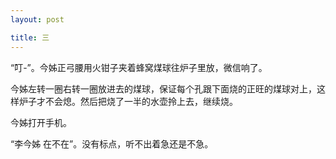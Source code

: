 ```yaml
---
layout: post

title: 三
---
```


“叮-”。今姊正弓腰用火钳子夹着蜂窝煤球往炉子里放，微信响了。

今姊左转一圈右转一圈放进去的煤球，保证每个孔跟下面烧的正旺的煤球对上，这样炉子才不会熄。然后把烧了一半的水壶拎上去，继续烧。

今姊打开手机。

“李今姊 在不在”。没有标点，听不出着急还是不急。
